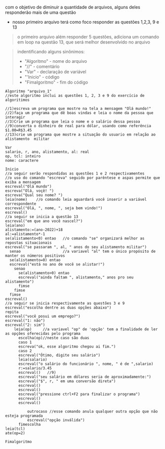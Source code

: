 com o objetivo de diminuir a quantidade de arquivos, alguns deles responderão mais de uma questão

- nosso primeiro arquivo terá como foco responder as questões 1,2,3, 9 e 13
> o primeiro arquivo além responder 5 questões, adiciona um comando em loop na questão 13, que será melhor desenvolvido no arquivo

> indentificando alguns sinônimos:
>- "Algoritmo" - nome do arquivo
>- "//" - comentário
>- "Var" - declaração de variável
>- "'Inicio" - código
>- "Fimalgoritmo" - fim do código

    Algoritmo "arquivo_1"
    //este algoritmo inclui as questões 1, 2, 3 e 9 do exercício de algoritimos

    //1)escreva um programa que mostre na tela a mensagem "Olá mundo!"
    //2)faça um programa que dê boas vindas e leia o nome da pessoa que interagir
    //3)Crie um programa que leia o nome e o salário dessa pessoa
    //9)converta o dinheiro de real para dólar, usando como referência $1.00=R$3.45
    //13)crie um programa que mostre a situação do usuario em relação ao alistamento  militar

    Var
    salario, r, ano, alistamento, al: real
    op, tcl: inteiro
    nome: caractere

    Inicio
    //a seguir serão respondidas as questões 1 e 2 respectivamentes
    //o uso do comando "escreva" seguido por parêntese e aspas permite que exiba a mensagem
    escreval("Olá mundo")
    escreva("Olá, voçê! ")
    escreva("Qual seu nome? ")
    leia(nome)    //o comando leia aguardará você inserir a variável correspondente
    escreval("Olá, ", nome, ", seja bem vindo!")
    escreval()
    //a seguir se inicia a questão 13
    escreval("em que ano você nascel?")
    leia(ano)
    alistamento:=(ano-2022)+18
    al:=alistamento*-1  
    se(alistamento<0) entao   //o comando "se" organizará melhor as repostas situacionais
    escreval("se passaram ", al, " anos do seu alistamento militar")
      senao                   //a variavel "al" tem o único propósito de manter os números positivos
      se(alistamento=0) entao
      escreval("está no ano de você se alistar!")
        senao
          se(alistamento>0) entao
          escreval("ainda faltam ", alistamento," anos pro seu alistamento")
          fimse
        fimse
      fimse
    escreval()
    //a seguir se inicia respectivamente as questões 3 e 9
    escreval("escolha dentre as duas opções abaixo")
    repita
    escreval("você posui um emprego?")
    escreval("1: não")
    escreval("2: sim")
        leia(op)     //a variavel "op" de 'opção' tem a finalidade de ler as opções oferecidas pelo programa
          escolha(op)//neste caso são duas
          caso 1
          escreva("ok, esse algoritmo chegou ai fim.")
          caso 2
          escreval("Ótimo, digite seu salário")
          leia(salario)
          escreval("o salário do funcionário ", nome, " é de ",salario)
          r:=salario/3.45
          escreval()   //9)
          escreval("seu salário em dólares seria de aproximadamente:")
          escreval("$", r, " em uma conversão direta")
          escreval()
          escreval()
          escreval("pressione ctrl+F2 para finalizar o programa")
          escreval()
          escreval()

              outrocaso //esse comando anula qualquer outra opção que não esteja programada
              escreval("opção inválida")
          fimescolha
    leia(tcl)
    ate(op=2)

    Fimalgoritmo
